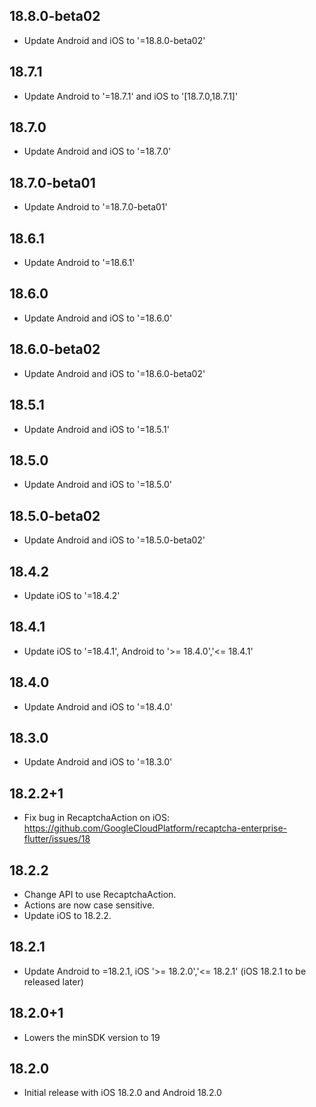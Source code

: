 ## 18.8.0-beta02
*   Update Android and iOS to '=18.8.0-beta02'

## 18.7.1
*   Update Android to '=18.7.1' and iOS to '[18.7.0,18.7.1]'

## 18.7.0
*   Update Android and iOS to '=18.7.0'

## 18.7.0-beta01
*   Update Android to '=18.7.0-beta01'

## 18.6.1

*   Update Android to '=18.6.1'

## 18.6.0

*   Update Android and iOS to '=18.6.0'

## 18.6.0-beta02

*   Update Android and iOS to '=18.6.0-beta02'

## 18.5.1

*   Update Android and iOS to '=18.5.1'

## 18.5.0

*   Update Android and iOS to '=18.5.0'

## 18.5.0-beta02

*   Update Android and iOS to '=18.5.0-beta02'

## 18.4.2

*   Update iOS to '=18.4.2'

## 18.4.1

*   Update iOS to '=18.4.1', Android to '>= 18.4.0','<= 18.4.1'

## 18.4.0

*   Update Android and iOS to '=18.4.0'

## 18.3.0

*   Update Android and iOS to '=18.3.0'

## 18.2.2+1

*   Fix bug in RecaptchaAction on iOS:
    https://github.com/GoogleCloudPlatform/recaptcha-enterprise-flutter/issues/18

## 18.2.2

*   Change API to use RecaptchaAction.
*   Actions are now case sensitive.
*   Update iOS to 18.2.2.

## 18.2.1

*   Update Android to =18.2.1, iOS '>= 18.2.0','<= 18.2.1' (iOS 18.2.1 to be
    released later)

## 18.2.0+1

*   Lowers the minSDK version to 19

## 18.2.0

*   Initial release with iOS 18.2.0 and Android 18.2.0
